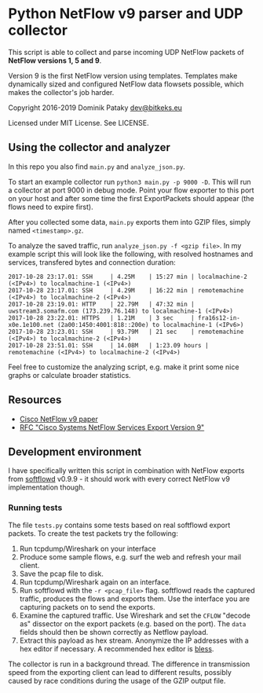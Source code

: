 # Python NetFlow v9 parser and UDP collector
This script is able to collect and parse incoming UDP NetFlow packets of **NetFlow versions 1, 5 and 9**.

Version 9 is the first NetFlow version using templates.
Templates make dynamically sized and configured NetFlow data flowsets possible,
which makes the collector's job harder.

Copyright 2016-2019 Dominik Pataky <dev@bitkeks.eu>

Licensed under MIT License. See LICENSE.


## Using the collector and analyzer
In this repo you also find `main.py` and `analyze_json.py`.

To start an example collector run `python3 main.py -p 9000 -D`. This will run
a collector at port 9000 in debug mode. Point your flow exporter to this port on
your host and after some time the first ExportPackets should appear (the flows
need to expire first).

After you collected some data, `main.py` exports them into GZIP files, simply
named `<timestamp>.gz`.

To analyze the saved traffic, run `analyze_json.py -f <gzip file>`. In my example
script this will look like the following, with resolved hostnames and services, transfered bytes and connection duration:

    2017-10-28 23:17.01: SSH     | 4.25M    | 15:27 min | localmachine-2 (<IPv4>) to localmachine-1 (<IPv4>)
    2017-10-28 23:17.01: SSH     | 4.29M    | 16:22 min | remotemachine (<IPv4>) to localmachine-2 (<IPv4>)
    2017-10-28 23:19.01: HTTP    | 22.79M   | 47:32 min | uwstream3.somafm.com (173.239.76.148) to localmachine-1 (<IPv4>)
    2017-10-28 23:22.01: HTTPS   | 1.21M    | 3 sec     | fra16s12-in-x0e.1e100.net (2a00:1450:4001:818::200e) to localmachine-1 (<IPv6>)
    2017-10-28 23:23.01: SSH     | 93.79M   | 21 sec    | remotemachine (<IPv4>) to localmachine-2 (<IPv4>)
    2017-10-28 23:51.01: SSH     | 14.08M   | 1:23.09 hours | remotemachine (<IPv4>) to localmachine-2 (<IPv4>)

Feel free to customize the analyzing script, e.g. make it print some
nice graphs or calculate broader statistics.

## Resources
* [Cisco NetFlow v9 paper](http://www.cisco.com/en/US/technologies/tk648/tk362/technologies_white_paper09186a00800a3db9.html)
* [RFC "Cisco Systems NetFlow Services Export Version 9"](https://tools.ietf.org/html/rfc3954)

## Development environment
I have specifically written this script in combination with NetFlow exports from
[softflowd](https://github.com/djmdjm/softflowd) v0.9.9 - it should work with every
correct NetFlow v9 implementation though.

### Running tests
The file `tests.py` contains some tests based on real softflowd export packets.
To create the test packets try the following:

  1. Run tcpdump/Wireshark on your interface
  2. Produce some sample flows, e.g. surf the web and refresh your mail client.
  3. Save the pcap file to disk.
  4. Run tcpdump/Wireshark again on an interface.
  4. Run softflowd with the `-r <pcap_file>` flag. softflowd reads the captured traffic, produces the flows and exports them. Use the interface you are capturing packets on to send the exports.
  5. Examine the captured traffic. Use Wireshark and set the `CFLOW` "decode as" dissector on the export packets (e.g. based on the port). The `data` fields should then be shown correctly as Netflow payload.
  6. Extract this payload as hex stream. Anonymize the IP addresses with a hex editor if necessary. A recommended hex editor is [bless](https://github.com/afrantzis/bless).

The collector is run in a background thread. The difference in transmission speed from the exporting client can lead to different results, possibly caused by race conditions during the usage of the GZIP output file.
